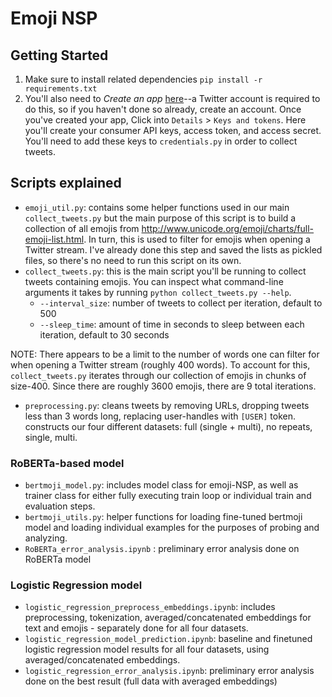 # Emoji NSP
## Getting Started
1. Make sure to install related dependencies
`pip install -r requirements.txt`
2. You'll also need to _Create an app_ [here](https://developer.twitter.com/en/apps)--a Twitter account is required to do this, so if you haven't done so already, create an account. Once you've created your app, Click into `Details` > `Keys and tokens`. Here you'll create your consumer API keys, access token, and access secret. You'll need to add these keys to `credentials.py` in order to collect tweets. 

## Scripts explained
* `emoji_util.py`: contains some helper functions used in our main `collect_tweets.py` but the main purpose of this script is to build a collection of all emojis from http://www.unicode.org/emoji/charts/full-emoji-list.html. In turn, this is used to filter for emojis when opening a Twitter stream. I've already done this step and saved the lists as pickled files, so there's no need to run this script on its own. 
* `collect_tweets.py`: this is the main script you'll be running to collect tweets containing emojis. You can inspect what command-line arguments it takes by running `python collect_tweets.py --help`. 
    * `--interval_size`: number of tweets to collect per iteration, default to 500
    * `--sleep_time`: amount of time in seconds to sleep between each iteration, default to 30 seconds
 
NOTE: There appears to be a limit to the number of words one can filter for when opening a Twitter stream (roughly 400 words). To account for this, `collect_tweets.py` iterates through our collection of emojis in chunks of size-400. Since there are roughly 3600 emojis, there are 9 total iterations.

* `preprocessing.py`: cleans tweets by removing URLs, dropping tweets less than 3 words long, replacing user-handles with `[USER]` token. constructs our four different datasets: full (single + multi), no repeats, single, multi.

### RoBERTa-based model
* `bertmoji_model.py`: includes model class for emoji-NSP, as well as trainer class for either fully executing train loop or individual train and evaluation steps.
* `bertmoji_utils.py`: helper functions for loading fine-tuned bertmoji model and loading individual examples for the purposes of probing and analyzing.
* `RoBERTa_error_analysis.ipynb` : preliminary error analysis done on RoBERTa model

### Logistic Regression model
* `logistic_regression_preprocess_embeddings.ipynb`: includes preprocessing, tokenization, averaged/concatenated embeddings for text and emojis - separately done for all four datasets.
* `logistic_regression_model_prediction.ipynb`: baseline and finetuned logistic regression model results for all four datasets, using averaged/concatenated embeddings.
* `logistic_regression_error_analysis.ipynb`: preliminary error analysis done on the best result (full data with averaged embeddings)
